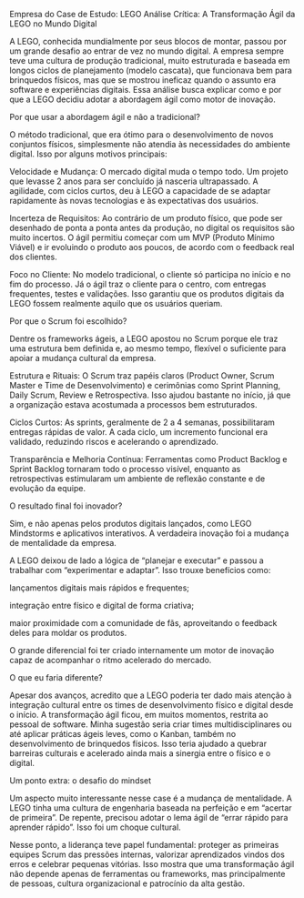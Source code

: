 Empresa do Case de Estudo: LEGO
Análise Crítica: A Transformação Ágil da LEGO no Mundo Digital

A LEGO, conhecida mundialmente por seus blocos de montar, passou por um grande desafio ao entrar de vez no mundo digital. A empresa sempre teve uma cultura de produção tradicional, muito estruturada e baseada em longos ciclos de planejamento (modelo cascata), que funcionava bem para brinquedos físicos, mas que se mostrou ineficaz quando o assunto era software e experiências digitais. Essa análise busca explicar como e por que a LEGO decidiu adotar a abordagem ágil como motor de inovação.

Por que usar a abordagem ágil e não a tradicional?

O método tradicional, que era ótimo para o desenvolvimento de novos conjuntos físicos, simplesmente não atendia às necessidades do ambiente digital. Isso por alguns motivos principais:

Velocidade e Mudança: O mercado digital muda o tempo todo. Um projeto que levasse 2 anos para ser concluído já nasceria ultrapassado. A agilidade, com ciclos curtos, deu à LEGO a capacidade de se adaptar rapidamente às novas tecnologias e às expectativas dos usuários.

Incerteza de Requisitos: Ao contrário de um produto físico, que pode ser desenhado de ponta a ponta antes da produção, no digital os requisitos são muito incertos. O ágil permitiu começar com um MVP (Produto Mínimo Viável) e ir evoluindo o produto aos poucos, de acordo com o feedback real dos clientes.

Foco no Cliente: No modelo tradicional, o cliente só participa no início e no fim do processo. Já o ágil traz o cliente para o centro, com entregas frequentes, testes e validações. Isso garantiu que os produtos digitais da LEGO fossem realmente aquilo que os usuários queriam.

Por que o Scrum foi escolhido?

Dentre os frameworks ágeis, a LEGO apostou no Scrum porque ele traz uma estrutura bem definida e, ao mesmo tempo, flexível o suficiente para apoiar a mudança cultural da empresa.

Estrutura e Rituais: O Scrum traz papéis claros (Product Owner, Scrum Master e Time de Desenvolvimento) e cerimônias como Sprint Planning, Daily Scrum, Review e Retrospectiva. Isso ajudou bastante no início, já que a organização estava acostumada a processos bem estruturados.

Ciclos Curtos: As sprints, geralmente de 2 a 4 semanas, possibilitaram entregas rápidas de valor. A cada ciclo, um incremento funcional era validado, reduzindo riscos e acelerando o aprendizado.

Transparência e Melhoria Contínua: Ferramentas como Product Backlog e Sprint Backlog tornaram todo o processo visível, enquanto as retrospectivas estimularam um ambiente de reflexão constante e de evolução da equipe.

O resultado final foi inovador?

Sim, e não apenas pelos produtos digitais lançados, como LEGO Mindstorms e aplicativos interativos. A verdadeira inovação foi a mudança de mentalidade da empresa.

A LEGO deixou de lado a lógica de “planejar e executar” e passou a trabalhar com “experimentar e adaptar”. Isso trouxe benefícios como:

lançamentos digitais mais rápidos e frequentes;

integração entre físico e digital de forma criativa;

maior proximidade com a comunidade de fãs, aproveitando o feedback deles para moldar os produtos.

O grande diferencial foi ter criado internamente um motor de inovação capaz de acompanhar o ritmo acelerado do mercado.

O que eu faria diferente?

Apesar dos avanços, acredito que a LEGO poderia ter dado mais atenção à integração cultural entre os times de desenvolvimento físico e digital desde o início. A transformação ágil ficou, em muitos momentos, restrita ao pessoal de software. Minha sugestão seria criar times multidisciplinares ou até aplicar práticas ágeis leves, como o Kanban, também no desenvolvimento de brinquedos físicos. Isso teria ajudado a quebrar barreiras culturais e acelerado ainda mais a sinergia entre o físico e o digital.

Um ponto extra: o desafio do mindset

Um aspecto muito interessante nesse case é a mudança de mentalidade. A LEGO tinha uma cultura de engenharia baseada na perfeição e em “acertar de primeira”. De repente, precisou adotar o lema ágil de “errar rápido para aprender rápido”. Isso foi um choque cultural.

Nesse ponto, a liderança teve papel fundamental: proteger as primeiras equipes Scrum das pressões internas, valorizar aprendizados vindos dos erros e celebrar pequenas vitórias. Isso mostra que uma transformação ágil não depende apenas de ferramentas ou frameworks, mas principalmente de pessoas, cultura organizacional e patrocínio da alta gestão.
